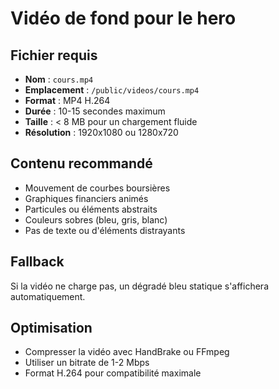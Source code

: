 # Vidéo de fond pour le hero

## Fichier requis
- **Nom** : `cours.mp4`
- **Emplacement** : `/public/videos/cours.mp4`
- **Format** : MP4 H.264
- **Durée** : 10-15 secondes maximum
- **Taille** : < 8 MB pour un chargement fluide
- **Résolution** : 1920x1080 ou 1280x720

## Contenu recommandé
- Mouvement de courbes boursières
- Graphiques financiers animés
- Particules ou éléments abstraits
- Couleurs sobres (bleu, gris, blanc)
- Pas de texte ou d'éléments distrayants

## Fallback
Si la vidéo ne charge pas, un dégradé bleu statique s'affichera automatiquement.

## Optimisation
- Compresser la vidéo avec HandBrake ou FFmpeg
- Utiliser un bitrate de 1-2 Mbps
- Format H.264 pour compatibilité maximale

